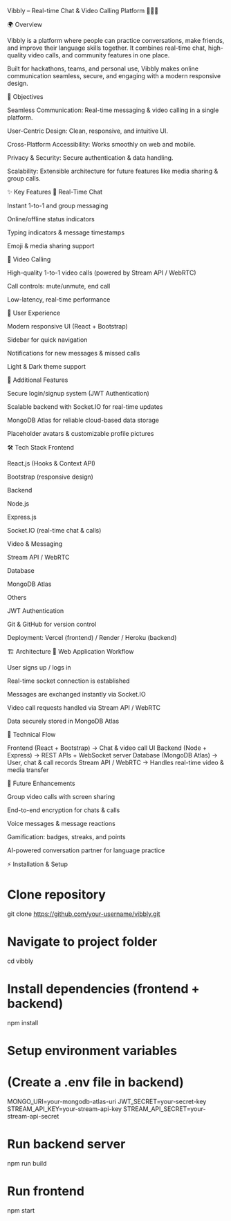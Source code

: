 Vibbly – Real-time Chat & Video Calling Platform 📱💬🎥

🌍 Overview

Vibbly is a platform where people can practice conversations, make friends, and improve their language skills together.
It combines real-time chat, high-quality video calls, and community features in one place.

Built for hackathons, teams, and personal use, Vibbly makes online communication seamless, secure, and engaging with a modern responsive design.

🎯 Objectives

Seamless Communication: Real-time messaging & video calling in a single platform.

User-Centric Design: Clean, responsive, and intuitive UI.

Cross-Platform Accessibility: Works smoothly on web and mobile.

Privacy & Security: Secure authentication & data handling.

Scalability: Extensible architecture for future features like media sharing & group calls.

✨ Key Features
💬 Real-Time Chat

Instant 1-to-1 and group messaging

Online/offline status indicators

Typing indicators & message timestamps

Emoji & media sharing support

🎥 Video Calling

High-quality 1-to-1 video calls (powered by Stream API / WebRTC)

Call controls: mute/unmute, end call

Low-latency, real-time performance

🎨 User Experience

Modern responsive UI (React + Bootstrap)

Sidebar for quick navigation

Notifications for new messages & missed calls

Light & Dark theme support

🔐 Additional Features

Secure login/signup system (JWT Authentication)

Scalable backend with Socket.IO for real-time updates

MongoDB Atlas for reliable cloud-based data storage

Placeholder avatars & customizable profile pictures

🛠️ Tech Stack
Frontend

React.js (Hooks & Context API)

Bootstrap (responsive design)

Backend

Node.js

Express.js

Socket.IO (real-time chat & calls)

Video & Messaging

Stream API / WebRTC

Database

MongoDB Atlas

Others

JWT Authentication

Git & GitHub for version control

Deployment: Vercel (frontend) / Render / Heroku (backend)

🏗️ Architecture
🔹 Web Application Workflow

User signs up / logs in

Real-time socket connection is established

Messages are exchanged instantly via Socket.IO

Video call requests handled via Stream API / WebRTC

Data securely stored in MongoDB Atlas

🔹 Technical Flow

Frontend (React + Bootstrap) → Chat & video call UI
Backend (Node + Express) → REST APIs + WebSocket server
Database (MongoDB Atlas) → User, chat & call records
Stream API / WebRTC → Handles real-time video & media transfer

🔮 Future Enhancements

Group video calls with screen sharing

End-to-end encryption for chats & calls

Voice messages & message reactions

Gamification: badges, streaks, and points

AI-powered conversation partner for language practice

⚡ Installation & Setup
# Clone repository
git clone https://github.com/your-username/vibbly.git

# Navigate to project folder
cd vibbly

# Install dependencies (frontend + backend)
npm install

# Setup environment variables
# (Create a .env file in backend)
MONGO_URI=your-mongodb-atlas-uri
JWT_SECRET=your-secret-key
STREAM_API_KEY=your-stream-api-key
STREAM_API_SECRET=your-stream-api-secret

# Run backend server
npm run build

# Run frontend
npm start
